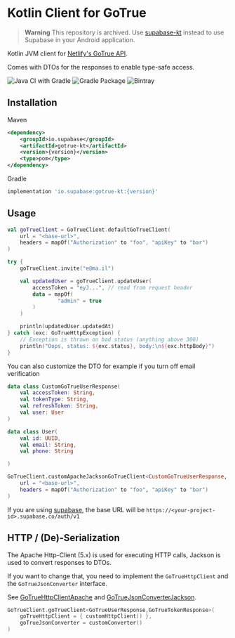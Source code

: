 # Kotlin Client for GoTrue

> **Warning**
> This repository is archived. Use [supabase-kt](https://github.com/supabase-community/supabase-kt) instead to use Supabase in your Android application.

Kotlin JVM client for [Netlify's GoTrue API](https://github.com/netlify/gotrue).

Comes with DTOs for the responses to enable type-safe access.

![Java CI with Gradle](https://img.shields.io/github/workflow/status/supabase/gotrue-kt/Java%20CI%20with%20Gradle?label=BUILD&style=for-the-badge)
![Gradle Package](https://img.shields.io/github/workflow/status/supabase/gotrue-kt/Gradle%20Package?label=PUBLISH&style=for-the-badge)
![Bintray](https://img.shields.io/bintray/v/supabase/supabase/gotrue-kt?style=for-the-badge)

## Installation

Maven

```xml
<dependency>
    <groupId>io.supabase</groupId>
    <artifactId>gotrue-kt</artifactId>
    <version>{version}</version>
    <type>pom</type>
</dependency>
```

Gradle

```groovy
implementation 'io.supabase:gotrue-kt:{version}'
```

## Usage

```kotlin
val goTrueClient = GoTrueClient.defaultGoTrueClient(
    url = "<base-url>",
    headers = mapOf("Authorization" to "foo", "apiKey" to "bar")
)

try {
    goTrueClient.invite("e@ma.il")

    val updatedUser = goTrueClient.updateUser(
        accessToken = "eyJ...", // read from request header
        data = mapOf(
                "admin" = true
        )
    )

    println(updatedUser.updatedAt)
} catch (exc: GoTrueHttpException) {
    // Exception is thrown on bad status (anything above 300)
    println("Oops, status: ${exc.status}, body:\n${exc.httpBody}")
}
```

You can also customize the DTO for example if you turn off email verification

```kotlin
data class CustomGoTrueUserResponse(
    val accessToken: String,
    val tokenType: String,
    val refreshToken: String,
    val user: User
)

data class User(
    val id: UUID,
    val email: String,
    val phone: String

)

GoTrueClient.customApacheJacksonGoTrueClient<CustomGoTrueUserResponse, GoTrueTokenResponse>(
    url = "<base-url>",
    headers = mapOf("Authorization" to "foo", "apiKey" to "bar")
)
```

If you are using [supabase](https://supabase.io/), the base URL will be `https://<your-project-id>.supabase.co/auth/v1`

## HTTP / (De)-Serialization

The Apache Http-Client (5.x) is used for executing HTTP calls, Jackson is used to convert responses to DTOs.

If you want to change that, you need to implement the `GoTrueHttpClient` and the `GoTrueJsonConverter` interface.

See [GoTrueHttpClientApache](src/main/kotlin/io/supabase/gotrue/http/GoTrueHttpClientApache.kt) and [GoTrueJsonConverterJackson](src/main/kotlin/io/supabase/gotrue/json/GoTrueJsonConverterJackson.kt).

```kotlin
GoTrueClient.goTrueClient<GoTrueUserResponse,GoTrueTokenResponse>(
    goTrueHttpClient = { customHttpClient() },
    goTrueJsonConverter = customConverter()
)
```
